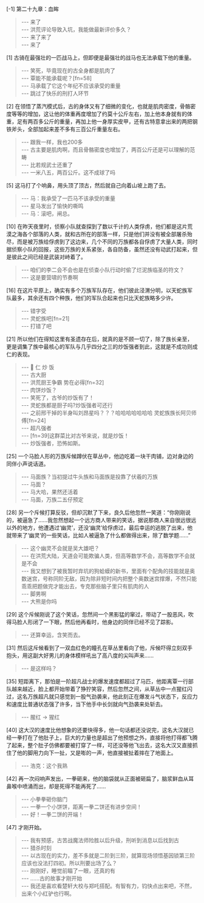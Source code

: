 
[-1] 第二十九章：血眸
>--- 来了<br>
>--- 洪荒评论导致入坑，我能做最新评价多久？<br>
>--- 来了来了<br>
>--- 来了<br>

[1] 古骑在最强壮的一匹战马上，但即便是最强壮的战马也无法承载下他的重量。
>--- 笑死，毕竟现在的古全身都是肌肉了<br>
>--- 覃能不能承载呢？[fn=58]<br>
>--- 马承载了它这个年纪不应该承受的重量<br>
>--- 跳过了快乐的刑打人环节<br>

[2] 在领悟了蒸汽模式后，古的身体又有了细微的变化，也就是肌肉密度，骨骼密度等等的增加，这让他的体重再度增加了约莫十公斤左右，加上他本身就有的体重，足有两百多公斤的重量，再加上他一身厚实皮甲，还有古特意拿出来的两把钢铁斧头，全部加起来差不多有三百公斤重量左右。
>--- 跟我一样，我也200多<br>
>--- 古主要是肌肉啊，而且骨骼密度也增加了，两百公斤还是可以理解的范畴<br>
>--- 比若规武士还重了<br>
>--- 一米八五，两百公斤。这不成球了吗<br>

[5] 这马打了个响鼻，用头顶了顶古，然后就自己向着山坡上跑了去。
>--- 马：我承受了一匹马不该承受的重量<br>
>--- 星马发出了愉快的嘶鸣<br>
>--- 马：滚吧，闸总。<br>

[10] 在昨天夜里时，侦察小队就查探到了数以千计的人类俘虏，他们都是这片荒漠之海各个部落的人类，就和古所在的部落一样，只是他们并没有被全部屠杀殆尽，而是被万族给俘虏到了这边来，几个不同的万族都各自俘虏了大量人类，同时据侦察小队的回报，这些万族的关系紧张，各自防备，虽然还没有动武打起来，但是彼此之间已经是武装对峙着了。
>--- 咱们的李二会不会也是在侦查小队行动时偷了烂泥族临圣的符文？<br>
>--- 这是要营啸的节奏啊<br>

[16] 在这片平原上，确实有多个万族军队存在，他们彼此泾渭分明，以天蛇族军队最多，其余还有四个种族，他们的军队合起来也只比天蛇族略多少许。
>--- 错字受<br>
>--- 灵蛇族吧[fn=21]<br>
>--- 打错了吧<br>

[21] 所以他们在得知这里有圣遗存在后，就真的是不顾一切了，除了族长亲至，更是调集了族中最核心的军队与几乎四分之三的炒饭强者到此，这就是不成功则成仁的表现。
>--- 🦐 仁 炒 饭<br>
>--- 古大厨<br>
>--- 洪荒厨王争霸 势在必得[fn=32]<br>
>--- 肉饼炒饭？<br>
>--- 笑死了，古爷的炒饭有了！<br>
>--- 灵蛇族都是厨子吗?炒饭强者可还行<br>
>--- 之前邢干掉的半身叫刘昂星吗？？？哈哈哈哈哈哈哈 灵蛇族族长阿贝师傅[fn=24]<br>
>--- 超凡强者<br>
>--- [fn=39]这群菜比对古爷来说，就是炒饭！<br>
>--- 炒饭强者，恐怖如斯。<br>

[25] 一个马脸人形的万族斥候蹲伏在草丛中，他边吃着一块干肉铺，边对身边的同伴小声说话道。
>--- 马面族？当初提过牛头族和马面族是投靠了伏羲的万族<br>
>--- 马面？<br>
>--- 马大哈，果然还活着<br>
>--- 马面，万族二五仔预定<br>

[28] 另一个斥候打算反驳，但却沉默了下来，良久后他忽然一笑道：“你刚刚说的，被逼急了……我忽然想起一个远方商人带来的笑话，据说那商人来自很远很远以外的地方，他遭遇过‘幽灵’，还没‘幽灵’给俘虏过，最后幸运的逃脱了出来，他就带来了‘幽灵’的一些笑话，比如人被逼急了什么都做得出来，除了数学题……”
>--- 这个幽灵不会就是吴大雄吧？<br>
>--- 在洪荒大陆，天道会可能欺骗人类，但高等数学不会，高等数学不会就是不会<br>
>--- 我又想到了被我暂时弃坑的狗蛤蟆的新书，里面有个配角的技能就是奥数迷宫，号称同阶无敌，因为除非短时间内把整个奥数迷宫撑爆，不然只能乖乖把题做完才能出去，专克那些脑子里只有肌肉的人<br>
>--- 脚男啊<br>
>--- 大熊是你吗<br>

[29] 这个斥候刚说了这个笑话，忽然间一个黑影猛的窜过，带动了一股恶风，吹得马脸人形闭了一下眼，然后他再看时，他身边的同伴已经不见了踪影。
>--- 还算幸运，含笑而去。<br>

[31] 然后这斥候看到了一双血红色的瞳孔在草丛里看向了他，斥候吓得立刻双手抱头，用这副大好男儿的身体模样吼出了高八度的尖叫声来……
>--- 是这样吗？<br>

[35] 短距离下，那怕是一阶超凡战士的爆发速度都超过了马匹，他距离覃一行部队越来越近，脸上都开始带着了狰狞笑容，然后忽然之间，从草丛中一点猩红闪过，这名万族超凡就只感觉到一股气劲袭来，他此刻正在爆发斗气状态下，反应力和速度比普通状态强了许多，当下他手中长剑就向气劲袭来处斩去。
>--- 腥红 → 猩红<br>

[40] 这大汉的速度比他想象的还要快得多，他一句话都还没说完，这名大汉就已经一拳打在了他肚子上，巨大的力量也是超出了他预想之外，直接将他打得都飞腾了起来，整个肚子仿佛都要被打穿了一样，可还没等他飞出去，这名大汉又直接抓住了他的脚用力向下一扯，又是嘭的一声，他直接被扯着摔在了地面上。
>--- 浩克：这个我熟<br>

[42] 再一次闷响声发出，一拳砸来，他的脑袋就从正面被砸扁了，脑浆鲜血从耳鼻喉中喷涌而出，却是死得不能再死了……
>--- 小拳拳砸你脑门<br>
>--- 一拳一个小饼饼，距离一拳二饼还有进步空间！<br>
>--- 好！一拳二饼的开端！<br>

[47] 才刚开始。
>--- 我有预感，古苦战魔法师险胜以后升级，刑听到消息以后找到古<br>
>--- 猎杀时刻<br>
>--- 以古现在的实力，差不多就是二阶到三阶，就算现场领悟基因锁第三阶应该也没法打四初。所以刑要出场了么？<br>
>--- 刚刚好，睡觉前瞄了一眼，还真的有<br>
>--- ……古的故事才刚开始<br>
>--- 我还是喜欢看楚轩大校与郑吒搭配。有智有力，钧快点出来吧，不然，出来个小红驴也行啊。<br>
